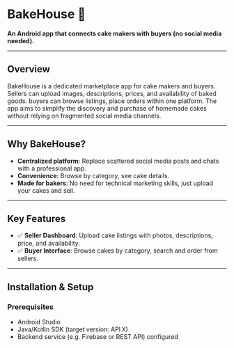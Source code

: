 # BakeHouse 🍰

**An Android app that connects cake makers with buyers (no social media needed).**

---

## Overview

BakeHouse is a dedicated marketplace app for cake makers and buyers. Sellers can upload images, descriptions, prices, and availability of baked goods. buyers can browse listings, place orders within one platform. The app aims to simplify the discovery and purchase of homemade cakes without relying on fragmented social media channels.

---

## Why BakeHouse?

- **Centralized platform**: Replace scattered social media posts and chats with a professional app.
- **Convenience**: Browse by category, see cake details.
- **Made for bakers**: No need for technical marketing skills, just upload your cakes and sell.

---

## Key Features

- ✅ **Seller Dashboard**: Upload cake listings with photos, descriptions, price, and availability.
- ✅ **Buyer Interface**: Browse cakes by category, search and order from sellers.

---

## Installation & Setup

### Prerequisites

- Android Studio
- Java/Kotlin SDK (target version: API X)
- Backend service (e.g. Firebase or REST API) configured

